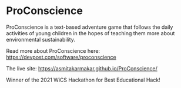 # ProConscience
ProConscience is a text-based adventure game that follows the daily activities of young children in the hopes of teaching them more about environmental sustainability.

Read more about ProConscience here: https://devpost.com/software/proconscience

The live site: https://asmitakarmakar.github.io/ProConscience/

Winner of the 2021 WiCS Hackathon for Best Educational Hack!
